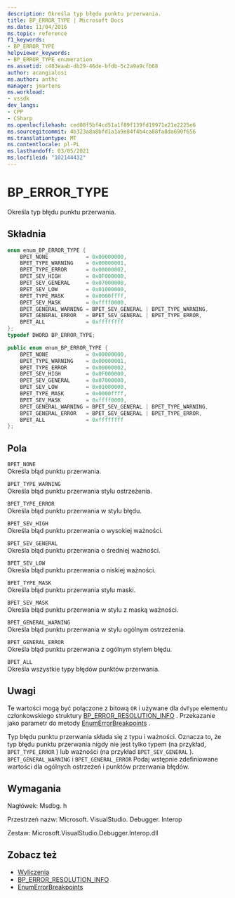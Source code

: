 ```yaml
---
description: Określa typ błędu punktu przerwania.
title: BP_ERROR_TYPE | Microsoft Docs
ms.date: 11/04/2016
ms.topic: reference
f1_keywords:
- BP_ERROR_TYPE
helpviewer_keywords:
- BP_ERROR_TYPE enumeration
ms.assetid: c483eaab-db29-46de-bfdb-5c2a9a9cfb68
author: acangialosi
ms.author: anthc
manager: jmartens
ms.workload:
- vssdk
dev_langs:
- CPP
- CSharp
ms.openlocfilehash: ced08f5bf4cd51a1f89f139fd19971e21e2225e6
ms.sourcegitcommit: 4b323a8a8bfd1a1a9e84f4b4ca88fa8da690f656
ms.translationtype: MT
ms.contentlocale: pl-PL
ms.lasthandoff: 03/05/2021
ms.locfileid: "102144432"
---
```

# <a name="bp_error_type"></a>BP_ERROR_TYPE
Określa typ błędu punktu przerwania.

## <a name="syntax"></a>Składnia

```cpp
enum enum_BP_ERROR_TYPE {
    BPET_NONE            = 0x00000000,
    BPET_TYPE_WARNING    = 0x00000001,
    BPET_TYPE_ERROR      = 0x00000002,
    BPET_SEV_HIGH        = 0x0F000000,
    BPET_SEV_GENERAL     = 0x07000000,
    BPET_SEV_LOW         = 0x01000000,
    BPET_TYPE_MASK       = 0x0000ffff,
    BPET_SEV_MASK        = 0xffff0000,
    BPET_GENERAL_WARNING = BPET_SEV_GENERAL | BPET_TYPE_WARNING,
    BPET_GENERAL_ERROR   = BPET_SEV_GENERAL | BPET_TYPE_ERROR,
    BPET_ALL             = 0xffffffff
};
typedef DWORD BP_ERROR_TYPE;
```

```csharp
public enum enum_BP_ERROR_TYPE {
    BPET_NONE            = 0x00000000,
    BPET_TYPE_WARNING    = 0x00000001,
    BPET_TYPE_ERROR      = 0x00000002,
    BPET_SEV_HIGH        = 0x0F000000,
    BPET_SEV_GENERAL     = 0x07000000,
    BPET_SEV_LOW         = 0x01000000,
    BPET_TYPE_MASK       = 0x0000ffff,
    BPET_SEV_MASK        = 0xffff0000,
    BPET_GENERAL_WARNING = BPET_SEV_GENERAL | BPET_TYPE_WARNING,
    BPET_GENERAL_ERROR   = BPET_SEV_GENERAL | BPET_TYPE_ERROR,
    BPET_ALL             = 0xffffffff
};
```

## <a name="fields"></a>Pola
`BPET_NONE`\
Określa błąd punktu przerwania.

`BPET_TYPE_WARNING`\
Określa błąd punktu przerwania stylu ostrzeżenia.

`BPET_TYPE_ERROR`\
Określa błąd punktu przerwania w stylu błędu.

`BPET_SEV_HIGH`\
Określa błąd punktu przerwania o wysokiej ważności.

`BPET_SEV_GENERAL`\
Określa błąd punktu przerwania o średniej ważności.

`BPET_SEV_LOW`\
Określa błąd punktu przerwania o niskiej ważności.

`BPET_TYPE_MASK`\
Określa błąd punktu przerwania stylu maski.

`BPET_SEV_MASK`\
Określa błąd punktu przerwania w stylu z maską ważności.

`BPET_GENERAL_WARNING`\
Określa błąd punktu przerwania w stylu ogólnym ostrzeżenia.

`BPET_GENERAL_ERROR`\
Określa błąd punktu przerwania z ogólnym stylem błędu.

`BPET_ALL`\
Określa wszystkie typy błędów punktów przerwania.

## <a name="remarks"></a>Uwagi
Te wartości mogą być połączone z bitową `OR` i używane dla `dwType` elementu członkowskiego struktury [BP_ERROR_RESOLUTION_INFO](../../../extensibility/debugger/reference/bp-error-resolution-info.md) . Przekazanie jako parametr do metody [EnumErrorBreakpoints](../../../extensibility/debugger/reference/idebugpendingbreakpoint2-enumerrorbreakpoints.md) .

Typ błędu punktu przerwania składa się z typu i ważności. Oznacza to, że typ błędu punktu przerwania nigdy nie jest tylko typem (na przykład, `BPET_TYPE_ERROR` ) lub ważności (na przykład `BPET_SEV_GENERAL` ). `BPET_GENERAL_WARNING` i `BPET_GENERAL_ERROR` Podaj wstępnie zdefiniowane wartości dla ogólnych ostrzeżeń i punktów przerwania błędów.

## <a name="requirements"></a>Wymagania
Nagłówek: Msdbg. h

Przestrzeń nazw: Microsoft. VisualStudio. Debugger. Interop

Zestaw: Microsoft.VisualStudio.Debugger.Interop.dll

## <a name="see-also"></a>Zobacz też
- [Wyliczenia](../../../extensibility/debugger/reference/enumerations-visual-studio-debugging.md)
- [BP_ERROR_RESOLUTION_INFO](../../../extensibility/debugger/reference/bp-error-resolution-info.md)
- [EnumErrorBreakpoints](../../../extensibility/debugger/reference/idebugpendingbreakpoint2-enumerrorbreakpoints.md)
